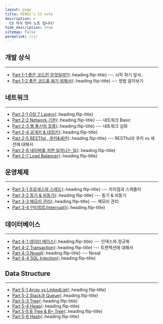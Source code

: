 ```yaml
---
layout: page
title: MINGI's CS note
description: >
  CS 지식 정리 노트 입니다!
hide_description: true
sitemap: false
permalink: /cs/ 
---
```



## 개발 상식

---
* [Part 1-1 좋은 코드란 무엇일까?]{:.heading.flip-title} --- 시작 하기 앞서..
* [Part 1-2 좋은 코드를 짜기 위해서]{:.heading.flip-title} --- 방법 알아보기

## 네트워크

---
* [Part 2-1 OSI 7 Layers]{:.heading.flip-title}
* [Part 2-2 Network 기본]{:.heading.flip-title} --- 네트워크 Basic
* [Part 2-3 웹 통신의 흐름]{:.heading.flip-title} --- 네트워크 심화
* [Part 2-4 공개키 & 대칭키]{:.heading.flip-title}
* [Part 2-5 RESTful , 쿠키&세션]{:.heading.flip-title} --- RESTful과 쿠키 vs 세션에 대해서
* [Part 2-6 네이버를 치면 일어나는 일]{:.heading.flip-title}
* [Part 2-7 Load Balancer]{:.heading.flip-title}

## 운영체제

---
* [Part 3-1 프로세스와 스레드]{:.heading.flip-title} --- 차이점과 스케줄러
* [Part 3-2 동기 & 비동기]{:.heading.flip-title} --- 동기 & 비동기
* [Part 3-3 메모리 관리]{:.heading.flip-title} --- 메모리 관리
* [Part 3-4 인터럽트(Interrupt)]{:.heading.flip-title}

## 데이터베이스

---
* [Part 4-1 데이터 베이스]{:.heading.flip-title} --- 인덱스와 정규화
* [Part 4-2 Transaction]{:.heading.flip-title} --- 트랜잭션에 대해서
* [Part 4-3 Nosql]{:.heading.flip-title} --- Nosql
* [Part 4-4 SQL Injection]{:.heading.flip-title}

## Data Structure

---
* [Part 5-1 Array vs LinkedList]{:.heading.flip-title}
* [Part 5-2 Stack과 Queue]{:.heading.flip-title}
* [Part 5-3 Tree]{:.heading.flip-title}
* [Part 5-4 Heap]{:.heading.flip-title}
* [Part 5-5 B Tree & B+ Tree]{:.heading.flip-title}
* [Part 5-6 Hash]{:.heading.flip-title}


[Part 1-1 좋은 코드란 무엇일까?]: 1-1.md
[Part 1-2 좋은 코드를 짜기 위해서]: 1-2.md

[Part 2-1 OSI 7 Layers]: 2-1.md
[Part 2-2 Network 기본]: 2-2.md
[Part 2-3 웹 통신의 흐름]: 2-3.md
[Part 2-4 공개키 & 대칭키]: 2-4.md
[Part 2-5 RESTful , 쿠키&세션]: 2-5.md
[Part 2-6 네이버를 치면 일어나는 일]: 2-6.md
[Part 2-7 Load Balancer]: 2-7.md

[Part 3-1 프로세스와 스레드]: 3-1.md
[Part 3-2 동기 & 비동기]: 3-2.md
[Part 3-3 메모리 관리]: 3-3.md
[Part 3-4 인터럽트(Interrupt)]: 3-4.md

[Part 4-1 데이터 베이스]: 4-1.md
[Part 4-2 Transaction]: 4-2.md
[Part 4-3 Nosql]: 4-3.md
[Part 4-4 SQL Injection]: 4-4.md

[Part 5-1 Array vs LinkedList]: 5-1.md
[Part 5-2 Stack과 Queue]: 5-2.md
[Part 5-3 Tree]: 5-3.md
[Part 5-4 Heap]: 5-4.md
[Part 5-5 B Tree & B+ Tree]: 5-5.md
[Part 5-6 Hash]: 5-6.md

